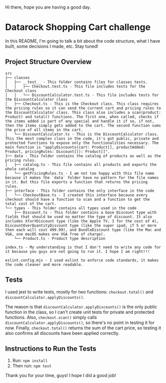 Hi there, hope you are having a good day.
# Datarock Shopping Cart challenge

In this README, I'm going to talk a bit about the code structure, what I have built, some decisions I made, etc. Stay tuned!

## Project Structure Overview

```
src
├── classes
│   ├── __test__ - This folder contains files for classes tests.
│   │   ├── Checkout.test.ts - This file includes tests for the Checkout class
│   │   └── DiscountCalculator.test.ts - This file includes tests for the DiscountCalculator class
│   ├── Checkout.ts - This is the Checkout class. This class requires the pricing rules so it can send the current cart and pricing rules to the DiscountCalculator class. This class also includes a scan(product: Product) and total() functions. The first one, when called, checks if the items added is part of any special and handle it if so, if not, then the items simply gets added to the cart. The second function sums the price of all items in the cart.
│   └── DiscountCalculator.ts - This is the DiscountCalculator class. This the most complex class in the code, it's got public, private and protected functions to expose only the functionalities necessary. The main function is "applyDiscounts(cart: Product[], productAdded: Product, pricingRules: Discount[]): Product[]".
├── data - This folder contains the catalog of products as well as the pricing rules.
│   ├── catalog.ts - This file contains all products and exports the whole catalog
│   └── getPricingRules.ts - I am not too happy with this file name because it makes the `data` folder have no pattern for the file names in it. But this file exports a function that returns the pricing rules.
├── interface - This folder contains the only interface in the code
│   └── CheckoutBase.ts - I created this interface because every checkout should have a function to scan and a function to get the total cost of the cart.
└── types - This folder contains all types used in the code
    ├── Discount.ts - This folder contains a base Discount type with fields that should be used no matter the type of discount. It also includes XforYDiscount type (like the Apple TV, 3 for the cost of 4), DiscountOverQuantityDiscount type (like the super ipad, if 5 or more then each will cost 499.99), and BundleDiscount type (like the Mac and VGA, one macOS makes one VGA free of charge).
    └── Product.ts - Product type description

index.ts - My understanding is that I don't need to write any code for it because you guys are not going to run it. I hope I am right!!!

eslint.config.mjs - I used eslint to enforce code standards, it makes the code cleaner and more readable.
```
## Tests

I used jest to write tests, mostly for two functions: `checkout.total()` and `discountCalculator.applyDiscounts()`.

The reason is that `discountCalculator.applyDiscounts()` is the only public function in the class, so I can't create unit tests for private and protected functions. Also, `checkout.scan()` simply calls `discountCalculator.applyDiscounts()`, so there's no point in testing it for now. Finally, `checkout.total()` returns the sum of the cart price, so testing it also confirms all discounts have been applied correctly.

## Instructions to Run the Tests

1. Run: `npm install`
2. Then run: `npm test`

Thank you for your time, guys! I hope I did a good job!
